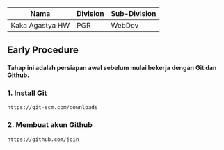 | Nama  | Division        | Sub-Division  |
| ----- | ---------- | ---------- |
| Kaka Agastya HW   | PGR | WebDev |

## Early Procedure
#### Tahap ini adalah persiapan awal sebelum mulai bekerja dengan Git dan Github.
### 1. Install Git
    https://git-scm.com/downloads
### 2. Membuat akun Github
    https://github.com/join
